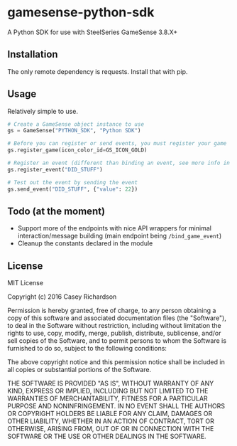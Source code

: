 # gamesense-python-sdk
A Python SDK for use with SteelSeries GameSense 3.8.X+

## Installation
The only remote dependency is requests. Install that with pip.

## Usage
Relatively simple to use.

```python
# Create a GameSense object instance to use
gs = GameSense("PYTHON_SDK", "Python SDK")

# Before you can register or send events, you must register your game
gs.register_game(icon_color_id=GS_ICON_GOLD)

# Register an event (different than binding an event, see more info in the SteelSeries docs)
gs.register_event("DID_STUFF")

# Test out the event by sending the event
gs.send_event("DID_STUFF", {"value": 22})
```

## Todo (at the moment)
* Support more of the endpoints with nice API wrappers for minimal interaction/message building (main endpoint being `/bind_game_event`)
* Cleanup the constants declared in the module

## License
MIT License

Copyright (c) 2016 Casey Richardson

Permission is hereby granted, free of charge, to any person obtaining a copy
of this software and associated documentation files (the "Software"), to deal
in the Software without restriction, including without limitation the rights
to use, copy, modify, merge, publish, distribute, sublicense, and/or sell
copies of the Software, and to permit persons to whom the Software is
furnished to do so, subject to the following conditions:

The above copyright notice and this permission notice shall be included in all
copies or substantial portions of the Software.

THE SOFTWARE IS PROVIDED "AS IS", WITHOUT WARRANTY OF ANY KIND, EXPRESS OR
IMPLIED, INCLUDING BUT NOT LIMITED TO THE WARRANTIES OF MERCHANTABILITY,
FITNESS FOR A PARTICULAR PURPOSE AND NONINFRINGEMENT. IN NO EVENT SHALL THE
AUTHORS OR COPYRIGHT HOLDERS BE LIABLE FOR ANY CLAIM, DAMAGES OR OTHER
LIABILITY, WHETHER IN AN ACTION OF CONTRACT, TORT OR OTHERWISE, ARISING FROM,
OUT OF OR IN CONNECTION WITH THE SOFTWARE OR THE USE OR OTHER DEALINGS IN THE
SOFTWARE.

